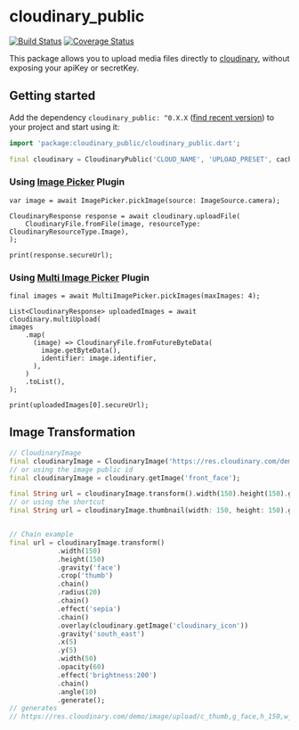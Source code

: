 # cloudinary_public

[![Build Status](https://travis-ci.org/djade007/cloudinary_public.svg?branch=master)](https://travis-ci.org/djade007/cloudinary_public) [![Coverage Status](https://coveralls.io/repos/github/djade007/cloudinary_public/badge.svg?branch=master)](https://coveralls.io/github/djade007/cloudinary_public?branch=master)

This package allows you to upload media files directly to [cloudinary](https://cloudinary.com/documentation/upload_images#unsigned_upload), without exposing your apiKey or secretKey.

## Getting started

Add the dependency `cloudinary_public: ^0.X.X` ([find recent version](https://pub.dev/packages/cloudinary_public#-installing-tab-)) to your project and start using it:
```dart
import 'package:cloudinary_public/cloudinary_public.dart';

final cloudinary = CloudinaryPublic('CLOUD_NAME', 'UPLOAD_PRESET', cache: false);
```

### Using [Image Picker](https://pub.dev/packages/image_picker) Plugin
```
var image = await ImagePicker.pickImage(source: ImageSource.camera);

CloudinaryResponse response = await cloudinary.uploadFile(
    CloudinaryFile.fromFile(image, resourceType: CloudinaryResourceType.Image),
);

print(response.secureUrl);
```

### Using [Multi Image Picker](https://https://pub.dev/packages/multi_image_picker) Plugin
```
final images = await MultiImagePicker.pickImages(maxImages: 4);

List<CloudinaryResponse> uploadedImages = await cloudinary.multiUpload(
images
    .map(
      (image) => CloudinaryFile.fromFutureByteData(
        image.getByteData(),
        identifier: image.identifier,
      ),
    )
    .toList(),
);

print(uploadedImages[0].secureUrl);
```

## Image Transformation

```dart
// CloudinaryImage
final cloudinaryImage = CloudinaryImage('https://res.cloudinary.com/demo/image/upload/front_face.png');
// or using the image public id
final cloudinaryImage = cloudinary.getImage('front_face');

final String url = cloudinaryImage.transform().width(150).height(150).gravity('face').crop('thumb').generate();
// or using the shortcut
final String url = cloudinaryImage.thumbnail(width: 150, height: 150).generate();


// Chain example
final url = cloudinaryImage.transform()
            .width(150)
            .height(150)
            .gravity('face')
            .crop('thumb')
            .chain()
            .radius(20)
            .chain()
            .effect('sepia')
            .chain()
            .overlay(cloudinary.getImage('cloudinary_icon'))
            .gravity('south_east')
            .x(5)
            .y(5)
            .width(50)
            .opacity(60)
            .effect('brightness:200')
            .chain()
            .angle(10)
            .generate();
// generates
// https://res.cloudinary.com/demo/image/upload/c_thumb,g_face,h_150,w_150/r_20/e_sepia/e_brightness:200,g_south_east,l_cloudinary_icon,o_60,w_50,x_5,y_5/a_10/front_face.png
```
